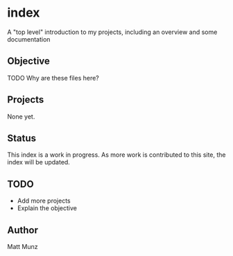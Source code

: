# index

A "top level" introduction to my projects, including an overview and some documentation

## Objective

TODO Why are these files here?

## Projects

None yet.

## Status

This index is a work in progress. As more work is contributed to this site, the index will be updated.

## TODO 

* Add more projects
* Explain the objective

## Author

Matt Munz
